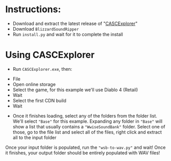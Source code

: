 # Instructions:
- Download and extract the latest release of "[CASCExplorer](https://github.com/WoW-Tools/CASCExplorer/releases)"
- Download `BlizzardSoundRipper`
- Run `install.py` and wait for it to complete the install

# Using CASCExplorer
- Run `CASCExplorer.exe`, then:
 * File
 * Open online storage
 * Select the game, for this example we'll use Diablo 4 (Retail)
 * Wait
 * Select the first CDN build
 * Wait

- Once it finishes loading, select any of the folders from the folder list. We'll select `"Base"` for this example. Expanding any folder in `"Base"` will show a list that usually contains a `"WwiseSoundBank"` folder. Select one of those, go to the file list and select all of the files, right click and extract all to the input folder

Once your input folder is populated, run the `"wsb-to-wav.py"` and wait! Once it finishes, your output folder should be entirely populated with WAV files!
